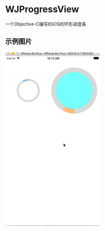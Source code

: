 # WJProgressView
一个Objective-C编写的iOS的环形进度条
## 示例图片
<img src='./readme/WJProgressGif.gif' width='300px'> 
